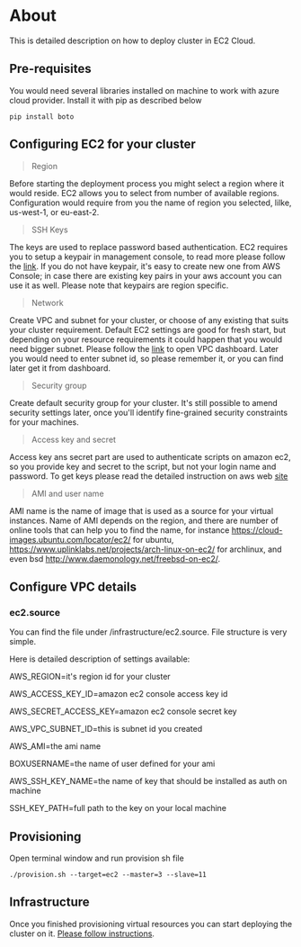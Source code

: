 # About

This is detailed description on how to deploy cluster in EC2 Cloud.

## Pre-requisites

You would need several libraries installed on machine to work with azure cloud provider. Install it with pip as described below

```
pip install boto
```

## Configuring EC2 for your cluster

> Region

Before starting the deployment process you might select a region where it would reside. EC2 allows you to select from number of available regions.
Configuration would require from you the name of region you selected, lilke, us-west-1, or eu-east-2.

> SSH Keys

The keys are used to replace password based authentication. EC2 requires you to setup a keypair in management console, to read more please follow the [link](http://docs.aws.amazon.com/opsworks/latest/userguide/security-ssh-access.html). If you do not have keypair, it's easy to create new one from AWS Console; in case there are existing key pairs in your aws account you can use it as well.
Please note that keypairs are region specific.

> Network

Create VPC and subnet for your cluster, or choose of any existing that suits your cluster requirement. Default EC2 settings are good for fresh start, but depending on your resource requirements it could happen that you would need bigger subnet. Please follow the [link](https://us-west-2.console.aws.amazon.com/vpc/home?region=us-west-2#) to open VPC dashboard. Later you would need to enter subnet id, so please remember it, or you can find later get it from dashboard.

> Security group

Create default security group for your cluster. It's still possible to amend security settings later, once you'll identify fine-grained security constraints for your machines.

> Access key and secret

Access key ans secret part are used to authenticate scripts on amazon ec2, so you provide key and secret to the script, but not your login name and password. To get keys please read the detailed instruction on aws web [site](http://docs.aws.amazon.com/AWSSimpleQueueService/latest/SQSGettingStartedGuide/AWSCredentials.html)

> AMI and user name

AMI name is the name of image that is used as a source for your virtual instances. Name of AMI depends on the region, and there are number of online tools that can help you to find the name, for instance https://cloud-images.ubuntu.com/locator/ec2/ for ubuntu, https://www.uplinklabs.net/projects/arch-linux-on-ec2/ for archlinux, and even bsd http://www.daemonology.net/freebsd-on-ec2/.

## Configure VPC details

### ec2.source

You can find the file under <git repo root>/infrastructure/ec2.source. File structure is very simple. 

Here is detailed description of settings available:

AWS_REGION=it's region id for your cluster

AWS_ACCESS_KEY_ID=amazon ec2 console access key id

AWS_SECRET_ACCESS_KEY=amazon ec2 console secret key

AWS_VPC_SUBNET_ID=this is subnet id you created

AWS_AMI=the ami name

BOXUSERNAME=the name of user defined for your ami

AWS_SSH_KEY_NAME=the name of key that should be installed as auth on machine

SSH_KEY_PATH=full path to the key on your local machine

## Provisioning

Open terminal window and run provision sh file
```
./provision.sh --target=ec2 --master=3 --slave=11
```

## Infrastructure

Once you finished provisioning virtual resources you can start deploying the cluster on it.
[Please follow instructions](README.md#bootstrap).
